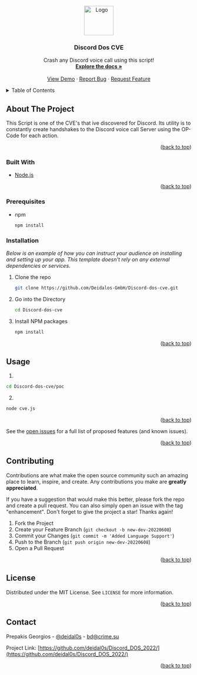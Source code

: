 
<div id="top"></div>

<!-- PROJECT LOGO -->
<br />
<div align="center">
  <a href="https://github.com/Deidalos-GmbH/Discord-dos-cve/">
    <img src="https://external-content.duckduckgo.com/iu/?u=http%3A%2F%2Fwww.pngall.com%2Fwp-content%2Fuploads%2F2016%2F04%2FHosting-PNG-File.png&f=1&nofb=1" alt="Logo" width="80" height="80">
  </a>

  <h3 align="center">Discord Dos CVE</h3>
 
  <p align="center">
    Crash any Discord voice call using this script!
    <br />
    <a href="https://github.com/deidal0s/Discord_DOS_2022/"><strong>Explore the docs »</strong></a>
    <br />
    <br />
    <a href="https://github.com/deidal0s/Discord_DOS_2022/">View Demo</a>
    ·
    <a href="https://github.com/deidal0s/Discord_DOS_2022/issues">Report Bug</a>
    ·
    <a href="https://github.com/deidal0s/Discord_DOS_2022/issues">Request Feature</a>
  </p>
</div>

<!-- TABLE OF CONTENTS -->
<details>
  <summary>Table of Contents</summary>
  <ol>
    <li>
      <a href="#about-the-project">About The Project</a>
      <ul>
        <li><a href="#built-with">Built With</a></li>
      </ul>
    </li>
    <li>
      <a href="#getting-started">Getting Started</a>
      <ul>
        <li><a href="#installation">Installation</a></li>
      </ul>
    </li>
    <li><a href="#usage">Usage</a></li>
    <li><a href="#prerequisites">Prerequisites</a></li>
    <li><a href="#contributing">Contributing</a></li>
    <li><a href="#license">License</a></li>
    <li><a href="#contact">Contact</a></li>
  </ol>
</details>

## About The Project

This Script is one of the CVE's that ive discovered for Discord. Its utility is to constantly create handshakes to the Discord voice call Server using the OP-Code for each action.
<p align="right">(<a href="#top">back to top</a>)</p>

### Built With

* [Node.js](https://nodejs.org/)

<p align="right">(<a href="#top">back to top</a>)</p>

### Prerequisites

* npm
  ```sh
  npm install
  ```
  

### Installation

_Below is an example of how you can instruct your audience on installing and setting up your app. This template doesn't rely on any external dependencies or services._

1. Clone the repo
   ```sh
   git clone https://github.com/Deidalos-GmbH/Discord-dos-cve.git
   ```
2. Go into the Directory
   ```sh
   cd Discord-dos-cve
   ```

3. Install NPM packages
   ```sh
   npm install
   ```

<p align="right">(<a href="#top">back to top</a>)</p>

## Usage

1.
```sh
cd Discord-dos-cve/poc
```

2.
```sh
node cve.js
```

<p align="right">(<a href="#top">back to top</a>)</p>

See the [open issues](https://github.com/deidal0s/Discord_DOS_2022/issues) for a full list of proposed features (and known issues).

<p align="right">(<a href="#top">back to top</a>)</p>

## Contributing

Contributions are what make the open source community such an amazing place to learn, inspire, and create. Any contributions you make are **greatly appreciated**.

If you have a suggestion that would make this better, please fork the repo and create a pull request. You can also simply open an issue with the tag "enhancement".
Don't forget to give the project a star! Thanks again!

1. Fork the Project
2. Create your Feature Branch (`git checkout -b new-dev-20220608`)
3. Commit your Changes (`git commit -m 'Added Language Support'`)
4. Push to the Branch (`git push origin new-dev-20220608`)
5. Open a Pull Request

<p align="right">(<a href="#top">back to top</a>)</p>

<!-- LICENSE -->
## License

Distributed under the MIT License. See `LICENSE` for more information.

<p align="right">(<a href="#top">back to top</a>)</p>

<!-- CONTACT -->
## Contact

Prepakis Georgios - [@deidal0s](https://twitter.com/deidal0s) - bd@crime.su

Project Link: [https://github.com/deidal0s/Discord_DOS_2022/](https://github.com/deidal0s/Discord_DOS_2022/)

<p align="right">(<a href="#top">back to top</a>)</p>
